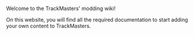 <!-- TITLE:Modding Documentation -->

Welcome to the TrackMasters' modding wiki!

On this website, you will find all the required documentation to start adding your own content to TrackMasters.

